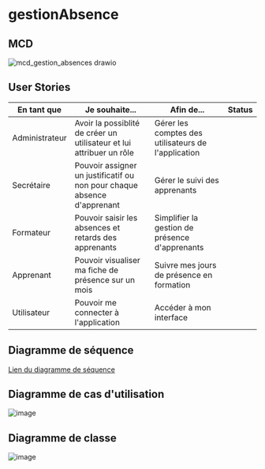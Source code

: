 # gestionAbsence

## MCD
![mcd_gestion_absences drawio](https://user-images.githubusercontent.com/56622131/153192655-359c6be8-b65f-47ad-9410-c64da2c1881c.png)

## User Stories

<table>
<thead>
  <tr>
    <th>En tant que</th>
    <th>Je souhaite...</th>
    <th>Afin de...</th>
    <th>Status</th>
  </tr>
</thead>
<tbody>
  <tr>
    <td>Administrateur</td>
    <td>Avoir la possiblité de créer un utilisateur et lui attribuer un rôle</td>
    <td>Gérer les comptes des utilisateurs de l'application</td>
    <td></td>
  </tr>
    <tr>
    <td>Secrétaire</td>
    <td>Pouvoir assigner un justificatif ou non pour chaque absence d'apprenant</td>
    <td>Gérer le suivi des apprenants</td>
    <td></td>
  </tr>
      <tr>
    <td>Formateur</td>
    <td>Pouvoir saisir les absences et retards des apprenants</td>
    <td>Simplifier la gestion de présence d'apprenants</td>
    <td></td>
  </tr>
  <tr>
    <td>Apprenant</td>
    <td>Pouvoir visualiser ma fiche de présence sur un mois</td>
    <td>Suivre mes jours de présence en formation</td>
    <td></td>
  </tr>
  <tr>
    <td>Utilisateur</td>
    <td>Pouvoir me connecter à l'application</td>
    <td>Accéder à mon interface</td>
    <td></td>
  </tr>
</tbody>
</table>

## Diagramme de séquence
[Lien du diagramme de séquence](https://whimsical.com/THyoVEhjC1V41BzgkaNZfX)

## Diagramme de cas d'utilisation
![image](https://user-images.githubusercontent.com/56622131/153345399-4d9cc024-c729-4c37-9c8a-cc28d171c0a6.png)

## Diagramme de classe
![image](https://trello.com/1/cards/62039b842f259d36da091bee/attachments/6226f0dcf0f21a1224db8598/download/image.png)
